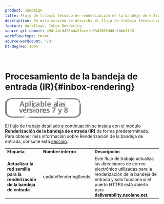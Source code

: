 ```yaml
---
product: campaign
title: Flujo de trabajo técnico de renderización de la bandeja de entrada
description: En esta sección se describe el flujo de trabajo técnico instalado con el paquete de renderización de la bandeja de entrada
feature: Workflows, Inbox Rendering
source-git-commit: b94c4bfd478b4a8fbcefe6341608dd6a14bb31d3
workflow-type: tm+mt
source-wordcount: '73'
ht-degree: 100%

---
```



# Procesamiento de la bandeja de entrada (IR){#inbox-rendering}

![](../../assets/common.svg)

El flujo de trabajo detallado a continuación se instala con el módulo **Renderización de la bandeja de entrada (IR)** de forma predeterminada. Para obtener más información sobre Renderización de la bandeja de entrada, consulte esta [sección](../../delivery/using/inbox-rendering.md).

<table> 
 <tbody> 
  <tr> 
   <td> <strong>Etiqueta</strong><br /> </td> 
   <td> <strong>Nombre interno</strong><br /> </td> 
   <td> <strong>Descripción</strong><br /> </td> 
  </tr> 
  <tr> 
   <td> <strong>Actualizar la red semilla para la renderización de la bandeja de entrada</strong><br /> </td> 
   <td> <span class="uicontrol">updateRenderingSeeds</span><br /> </td> 
   <td> Este flujo de trabajo actualiza las direcciones de correo electrónico utilizadas para la renderización de la bandeja de entrada y solo funciona si el puerto HTTPS está abierto para <strong>deliverability.neolane.net</strong>.<br /> </td> 
  </tr> 
 </tbody> 
</table>

